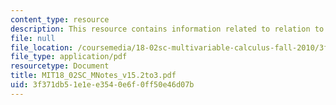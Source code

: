 ```yaml
---
content_type: resource
description: This resource contains information related to relation to physics.
file: null
file_location: /coursemedia/18-02sc-multivariable-calculus-fall-2010/3f371db51e1ee3540e6f0ff50e46d07b_MIT18_02SC_MNotes_v15.2to3.pdf
file_type: application/pdf
resourcetype: Document
title: MIT18_02SC_MNotes_v15.2to3.pdf
uid: 3f371db5-1e1e-e354-0e6f-0ff50e46d07b
---
```

